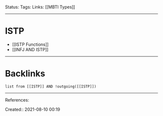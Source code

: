 Status: 
Tags: 
Links: [[MBTI Types]]
___
# ISTP
- [[ISTP Functions]]
- [[INFJ AND ISTP]]

___
# Backlinks
```dataview
list from [[ISTP]] AND !outgoing([[ISTP]])
```
___
References:

Created:: 2021-08-10 00:19
